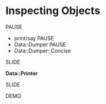 # Inspecting Objects

PAUSE
* print/say
PAUSE
* Data::Dumper
PAUSE
* Data::Dumper::Concise

SLIDE

**Data::Printer**

SLIDE

DEMO
